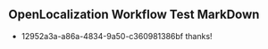 ## OpenLocalization Workflow Test MarkDown
* 12952a3a-a86a-4834-9a50-c360981386bf 
thanks!<!--HONumber=Mar16_HO2-->
